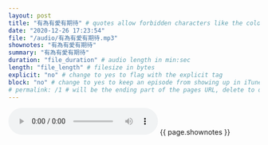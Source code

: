 ```yaml
---
layout: post
title: "有為有愛有期待" # quotes allow forbidden characters like the colon
date: "2020-12-26 17:23:54"
file: "/audio/有為有愛有期待.mp3"
shownotes: "有為有愛有期待"
summary: "有為有愛有期待"
duration: "file_duration" # audio length in min:sec
length: "file_length" # filesize in bytes
explicit: "no" # change to yes to flag with the explicit tag
block: "no" # change to yes to keep an episode from showing up in iTunes
# permalink: /1 # will be the ending part of the pages URL, delete to default to the title
---
```


<audio controls>
<source src="{{site.url}}{{site.baseurl}}{{ page.file }}" type="audio/x-mp3">
Your browser does not support the audio element.
</audio>
{{ page.shownotes }}
